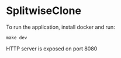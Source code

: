 # SplitwiseClone

To run the application, install docker and run:
```
make dev
```

HTTP server is exposed on port 8080
